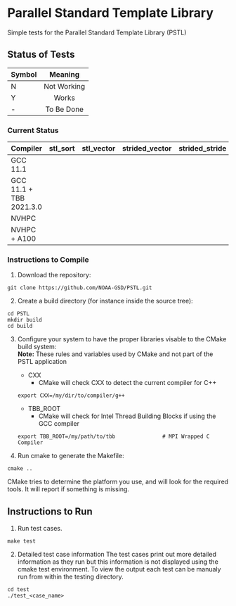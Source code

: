 # Parallel Standard Template Library 
Simple tests for the Parallel Standard Template Library (PSTL)


## Status of Tests
| Symbol | Meaning        |
| ------ |:--------------:|
| N      | Not Working    |
| Y      | Works          |
| -      | To Be Done     |

### Current Status
| Compiler      |     stl_sort     |    stl_vector      |  strided_vector  | strided_stride  |
| ------------- |:----------------:|:------------------:|:----------------:|:---------------:|
| GCC 11.1      |
| GCC 11.1 + TBB 2021.3.0 |    
| NVHPC         |
| NVHPC + A100  |

### Instructions to Compile

1. Download the repository:
```console
git clone https://github.com/NOAA-GSD/PSTL.git
```

2. Create a build directory (for instance inside the source tree): 
```console
cd PSTL
mkdir build
cd build
```

3. Configure your system to have the proper libraries visable to the CMake build system:  
**Note:** These rules and variables used by CMake and not part of the PSTL application
    - CXX 
        - CMake will check CXX to detect the current compiler for C++
    ```console
	export CXX=/my/dir/to/compiler/g++
	```
	- TBB_ROOT 
	    - CMake will check for Intel Thread Building Blocks if using the GCC compiler
	```console 
    export TBB_ROOT=/my/path/to/tbb               # MPI Wrapped C Compiler
    ```


4. Run cmake to generate the Makefile:
```console
cmake ..
```
CMake tries to determine the platform you use, and will look for the required tools. It will report if something is missing.

## Instructions to Run

1. Run test cases.
```console
make test
```

2. Detailed test case information
The test cases print out more detailed information as they run but this information is not displayed using the 
cmake test environment.  To view the output each test can be manualy run from within the testing directory.
```console
cd test
./test_<case_name>
```







